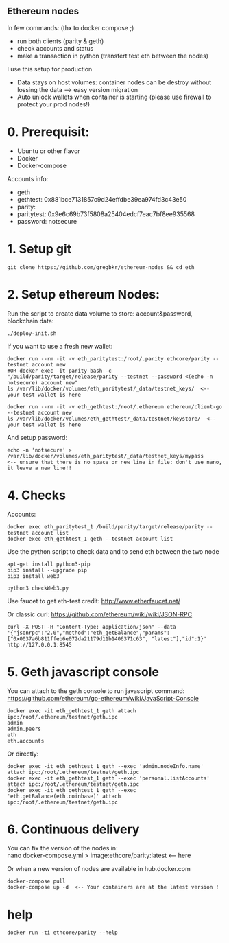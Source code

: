 ## Ethereum nodes ##

In few commands: (thx to docker compose ;)
- run both clients (parity & geth)
- check accounts and status
- make a transaction in python (transfert test eth between the nodes)

I use this setup for production
- Data stays on host volumes: container nodes can be destroy without lossing the data --> easy version migration
- Auto unlock wallets when container is starting (please use firewall to protect your prod nodes!)
 


# 0. Prerequisit:

- Ubuntu or other flavor
- Docker
- Docker-compose

Accounts info:
- geth
- gethtest: 0x881bce7131857c9d24effdbe39ea974fd3c43e50
- parity:
- paritytest: 0x9e6c69b73f5808a25404edcf7eac7bf8ee935568
- password: notsecure

# 1. Setup git

    git clone https://github.com/gregbkr/ethereum-nodes && cd eth

# 2. Setup ethereum Nodes:

Run the script to create data volume to store: account&password, blockchain data:    

    ./deploy-init.sh

If you want to use a fresh new wallet:

    docker run --rm -it -v eth_paritytest:/root/.parity ethcore/parity --testnet account new
    #OR docker exec -it parity bash -c "/build/parity/target/release/parity --testnet --password <(echo -n notsecure) account new"
    ls /var/lib/docker/volumes/eth_paritytest/_data/testnet_keys/  <-- your test wallet is here

    docker run --rm -it -v eth_gethtest:/root/.ethereum ethereum/client-go --testnet account new
    ls /var/lib/docker/volumes/eth_gethtest/_data/testnet/keystore/  <-- your test wallet is here

And setup password:

    echo -n 'notsecure' > /var/lib/docker/volumes/eth_paritytest/_data/testnet_keys/mypass     <-- unsure that there is no space or new line in file: don't use nano, it leave a new line!!


# 4. Checks 

Accounts:

    docker exec eth_paritytest_1 /build/parity/target/release/parity --testnet account list
    docker exec eth_gethtest_1 geth --testnet account list

Use the python script to check data and to send eth between the two node
	
	apt-get install python3-pip
	pip3 install --upgrade pip
	pip3 install web3

	python3 checkWeb3.py

Use faucet to get eth-test credit: http://www.etherfaucet.net/

Or classic curl: https://github.com/ethereum/wiki/wiki/JSON-RPC

    curl -X POST -H "Content-Type: application/json" --data '{"jsonrpc":"2.0","method":"eth_getBalance","params":["0x0037a6b811ffeb6e072da21179d11b1406371c63", "latest"],"id":1}' http://127.0.0.1:8545

# 5. Geth javascript console

You can attach to the geth console to run javascript command: https://github.com/ethereum/go-ethereum/wiki/JavaScript-Console

    docker exec -it eth_gethtest_1 geth attach ipc:/root/.ethereum/testnet/geth.ipc
    admin
    admin.peers
    eth
    eth.accounts

Or directly:

    docker exec -it eth_gethtest_1 geth --exec 'admin.nodeInfo.name' attach ipc:/root/.ethereum/testnet/geth.ipc
    docker exec -it eth_gethtest_1 geth --exec 'personal.listAccounts' attach ipc:/root/.ethereum/testnet/geth.ipc
    docker exec -it eth_gethtest_1 geth --exec 'eth.getBalance(eth.coinbase)' attach ipc:/root/.ethereum/testnet/geth.ipc

# 6. Continuous delivery

You can fix the version of the nodes in:  
    nano docker-compose.yml > image:ethcore/parity:latest <-- here

Or when a new version of nodes are available in hub.docker.com

    docker-compose pull
    docker-compose up -d  <-- Your containers are at the latest version !
    
# help
    
    docker run -ti ethcore/parity --help
	

